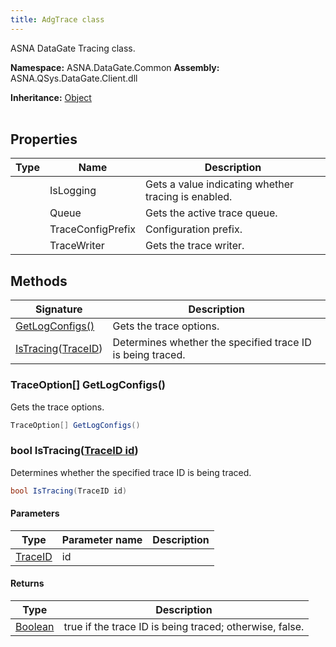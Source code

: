 ```yaml
---
title: AdgTrace class
---
```


ASNA DataGate Tracing class.

**Namespace:** ASNA.DataGate.Common
**Assembly:** ASNA.QSys.DataGate.Client.dll

**Inheritance:** [Object](https://docs.microsoft.com/en-us/dotnet/api/system.object)
<br>
<br>

## Properties

| Type | Name | Description
| --- | --- | --- 
|  | IsLogging | Gets a value indicating whether tracing is enabled. |
|  | Queue | Gets the active trace queue. |
|  | TraceConfigPrefix | Configuration prefix. |
|  | TraceWriter | Gets the trace writer. |

## Methods

| Signature | Description |
| --- | --- |
| [GetLogConfigs()](#getlogconfigs-) | Gets the trace options.
| [IsTracing](#istracing-traceid-)([TraceID](https://learn.microsoft.com/en-us/dotnet/api/)) | Determines whether the specified trace ID is being traced.

### TraceOption[] GetLogConfigs()

Gets the trace options.

```cs
TraceOption[] GetLogConfigs()
```

### bool IsTracing([TraceID id](https://learn.microsoft.com/en-us/dotnet/api/))

Determines whether the specified trace ID is being traced.

```cs
bool IsTracing(TraceID id)
```

#### Parameters

| Type | Parameter name | Description
| --- | --- | ---
| [TraceID](https://learn.microsoft.com/en-us/dotnet/api/) | id | 

#### Returns

| Type | Description
| --- | ---
| [Boolean](https://docs.microsoft.com/en-us/dotnet/api/system.boolean) | true if the trace ID is being traced; otherwise, false.
